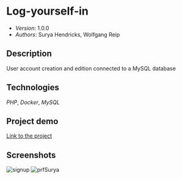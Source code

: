 # Log-yourself-in

* *Version*: 1.0.0
* *Authors*: Surya Hendricks, Wolfgang Reip

Description
----
User account creation and edition connected to a MySQL database

Technologies
----
*PHP*, *Docker*, *MySQL*

Project demo 
----

[Link to the project](https://sign-up-log-in.herokuapp.com/signup.php)

Screenshots
----

![signup](https://user-images.githubusercontent.com/54063721/72331654-d5f97800-36b8-11ea-9c15-2bae2c750c16.png)
![prfSurya](https://user-images.githubusercontent.com/54063721/72331663-db56c280-36b8-11ea-80ad-1e21286bd510.png)



